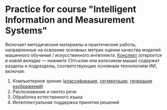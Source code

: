 # Practice for course "Intelligent Information and Measurement Systems" 
Включает методические материалы и практические работы, направленные на освоение основных метрик оценки качества моделей машинного обучения / искусственного интеллекта. 
[Конспект](https://raw.githack.com/danil1online/intelligent_information_and_measurement_systems/main/docs/abstract.html) *(откроется в новой вкладке — нажмите Ctrl+клик или колесиком мыши)* содержит разделы и подразделы, соответствующие основным технологиям ИИ, включая:
1. Компьютерное зрение ([классификация](docs/lab_1_cv_metrics.md), [сегментация](docs/lab_2_cv_metrics.md), [генерация изображений](docs/lab_3_cv_metrics.md))
2. Распознавание и синтез речи
3. Обработка естественного языка
4. Интеллектуальная поддержка принятия решений
